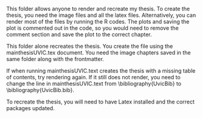 This folder allows anyone to render and recreate my thesis. To create the thesis, you need the image files and all the latex files. Alternatively, you can render most of the files by running the R codes. The plots and saving the plot is commented out in the code, so you would need to remove the comment section and save the plot to the correct chapter.

This folder alone recreates the thesis. You create the file using the mainthesisUVIC.tex document. You need the image chapters saved in the same folder along with the frontmatter. 

If when running mainthesisUVIC.text creates the thesis with a missing table of contents, try rendering again. If it still does not render, you need to change the line in mainthesisUVIC.text from \bibliography{UvicBib} to \bibliography{UvicBib.bib}. 

To recreate the thesis, you will need to have Latex installed and the correct packages updated.
